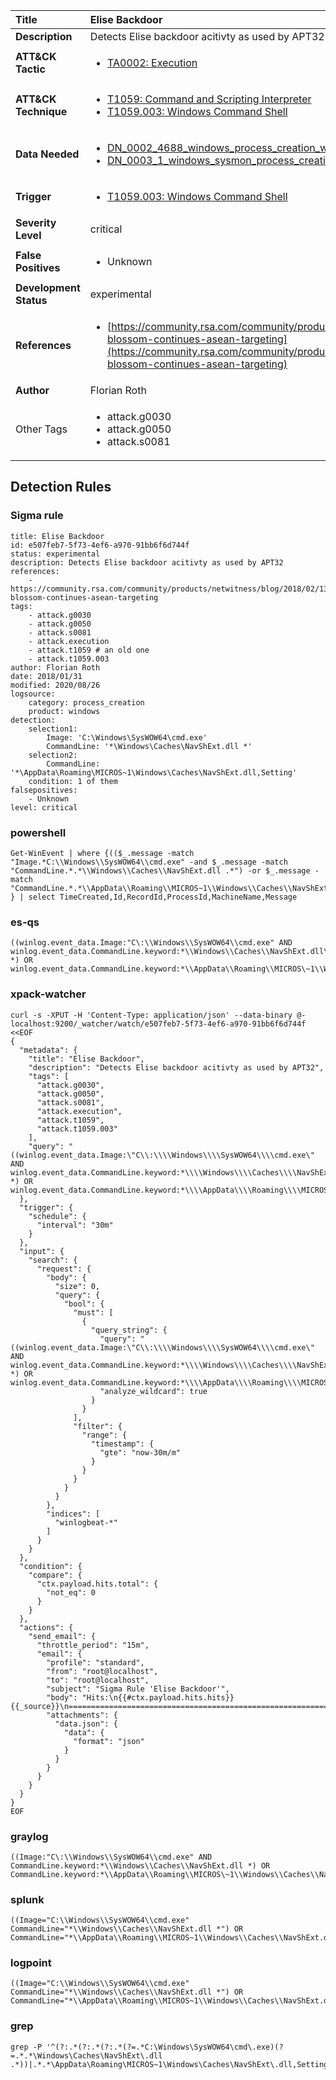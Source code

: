 | Title                    | Elise Backdoor       |
|:-------------------------|:------------------|
| **Description**          | Detects Elise backdoor acitivty as used by APT32 |
| **ATT&amp;CK Tactic**    |  <ul><li>[TA0002: Execution](https://attack.mitre.org/tactics/TA0002)</li></ul>  |
| **ATT&amp;CK Technique** | <ul><li>[T1059: Command and Scripting Interpreter](https://attack.mitre.org/techniques/T1059)</li><li>[T1059.003: Windows Command Shell](https://attack.mitre.org/techniques/T1059/003)</li></ul>  |
| **Data Needed**          | <ul><li>[DN_0002_4688_windows_process_creation_with_commandline](../Data_Needed/DN_0002_4688_windows_process_creation_with_commandline.md)</li><li>[DN_0003_1_windows_sysmon_process_creation](../Data_Needed/DN_0003_1_windows_sysmon_process_creation.md)</li></ul>  |
| **Trigger**              | <ul><li>[T1059.003: Windows Command Shell](../Triggers/T1059.003.md)</li></ul>  |
| **Severity Level**       | critical |
| **False Positives**      | <ul><li>Unknown</li></ul>  |
| **Development Status**   | experimental |
| **References**           | <ul><li>[https://community.rsa.com/community/products/netwitness/blog/2018/02/13/lotus-blossom-continues-asean-targeting](https://community.rsa.com/community/products/netwitness/blog/2018/02/13/lotus-blossom-continues-asean-targeting)</li></ul>  |
| **Author**               | Florian Roth |
| Other Tags           | <ul><li>attack.g0030</li><li>attack.g0050</li><li>attack.s0081</li></ul> | 

## Detection Rules

### Sigma rule

```
title: Elise Backdoor
id: e507feb7-5f73-4ef6-a970-91bb6f6d744f
status: experimental
description: Detects Elise backdoor acitivty as used by APT32
references:
    - https://community.rsa.com/community/products/netwitness/blog/2018/02/13/lotus-blossom-continues-asean-targeting
tags:
    - attack.g0030
    - attack.g0050
    - attack.s0081
    - attack.execution
    - attack.t1059 # an old one
    - attack.t1059.003
author: Florian Roth
date: 2018/01/31
modified: 2020/08/26
logsource:
    category: process_creation
    product: windows
detection:
    selection1:
        Image: 'C:\Windows\SysWOW64\cmd.exe'
        CommandLine: '*\Windows\Caches\NavShExt.dll *'
    selection2:
        CommandLine: '*\AppData\Roaming\MICROS~1\Windows\Caches\NavShExt.dll,Setting'
    condition: 1 of them
falsepositives:
    - Unknown
level: critical

```





### powershell
    
```
Get-WinEvent | where {(($_.message -match "Image.*C:\\Windows\\SysWOW64\\cmd.exe" -and $_.message -match "CommandLine.*.*\\Windows\\Caches\\NavShExt.dll .*") -or $_.message -match "CommandLine.*.*\\AppData\\Roaming\\MICROS~1\\Windows\\Caches\\NavShExt.dll,Setting") } | select TimeCreated,Id,RecordId,ProcessId,MachineName,Message
```


### es-qs
    
```
((winlog.event_data.Image:"C\:\\Windows\\SysWOW64\\cmd.exe" AND winlog.event_data.CommandLine.keyword:*\\Windows\\Caches\\NavShExt.dll\ *) OR winlog.event_data.CommandLine.keyword:*\\AppData\\Roaming\\MICROS\~1\\Windows\\Caches\\NavShExt.dll,Setting)
```


### xpack-watcher
    
```
curl -s -XPUT -H 'Content-Type: application/json' --data-binary @- localhost:9200/_watcher/watch/e507feb7-5f73-4ef6-a970-91bb6f6d744f <<EOF
{
  "metadata": {
    "title": "Elise Backdoor",
    "description": "Detects Elise backdoor acitivty as used by APT32",
    "tags": [
      "attack.g0030",
      "attack.g0050",
      "attack.s0081",
      "attack.execution",
      "attack.t1059",
      "attack.t1059.003"
    ],
    "query": "((winlog.event_data.Image:\"C\\:\\\\Windows\\\\SysWOW64\\\\cmd.exe\" AND winlog.event_data.CommandLine.keyword:*\\\\Windows\\\\Caches\\\\NavShExt.dll\\ *) OR winlog.event_data.CommandLine.keyword:*\\\\AppData\\\\Roaming\\\\MICROS\\~1\\\\Windows\\\\Caches\\\\NavShExt.dll,Setting)"
  },
  "trigger": {
    "schedule": {
      "interval": "30m"
    }
  },
  "input": {
    "search": {
      "request": {
        "body": {
          "size": 0,
          "query": {
            "bool": {
              "must": [
                {
                  "query_string": {
                    "query": "((winlog.event_data.Image:\"C\\:\\\\Windows\\\\SysWOW64\\\\cmd.exe\" AND winlog.event_data.CommandLine.keyword:*\\\\Windows\\\\Caches\\\\NavShExt.dll\\ *) OR winlog.event_data.CommandLine.keyword:*\\\\AppData\\\\Roaming\\\\MICROS\\~1\\\\Windows\\\\Caches\\\\NavShExt.dll,Setting)",
                    "analyze_wildcard": true
                  }
                }
              ],
              "filter": {
                "range": {
                  "timestamp": {
                    "gte": "now-30m/m"
                  }
                }
              }
            }
          }
        },
        "indices": [
          "winlogbeat-*"
        ]
      }
    }
  },
  "condition": {
    "compare": {
      "ctx.payload.hits.total": {
        "not_eq": 0
      }
    }
  },
  "actions": {
    "send_email": {
      "throttle_period": "15m",
      "email": {
        "profile": "standard",
        "from": "root@localhost",
        "to": "root@localhost",
        "subject": "Sigma Rule 'Elise Backdoor'",
        "body": "Hits:\n{{#ctx.payload.hits.hits}}{{_source}}\n================================================================================\n{{/ctx.payload.hits.hits}}",
        "attachments": {
          "data.json": {
            "data": {
              "format": "json"
            }
          }
        }
      }
    }
  }
}
EOF

```


### graylog
    
```
((Image:"C\:\\Windows\\SysWOW64\\cmd.exe" AND CommandLine.keyword:*\\Windows\\Caches\\NavShExt.dll *) OR CommandLine.keyword:*\\AppData\\Roaming\\MICROS\~1\\Windows\\Caches\\NavShExt.dll,Setting)
```


### splunk
    
```
((Image="C:\\Windows\\SysWOW64\\cmd.exe" CommandLine="*\\Windows\\Caches\\NavShExt.dll *") OR CommandLine="*\\AppData\\Roaming\\MICROS~1\\Windows\\Caches\\NavShExt.dll,Setting")
```


### logpoint
    
```
((Image="C:\\Windows\\SysWOW64\\cmd.exe" CommandLine="*\\Windows\\Caches\\NavShExt.dll *") OR CommandLine="*\\AppData\\Roaming\\MICROS~1\\Windows\\Caches\\NavShExt.dll,Setting")
```


### grep
    
```
grep -P '^(?:.*(?:.*(?:.*(?=.*C:\Windows\SysWOW64\cmd\.exe)(?=.*.*\Windows\Caches\NavShExt\.dll .*))|.*.*\AppData\Roaming\MICROS~1\Windows\Caches\NavShExt\.dll,Setting))'
```



